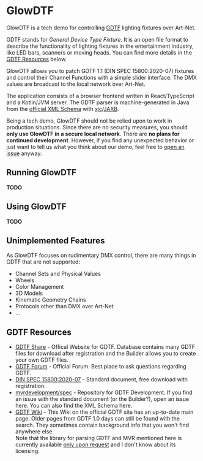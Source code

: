 # GlowDTF

GlowDTF is a tech demo for controlling [GDTF](https://gdtf-share.com/) lighting
fixtures over Art-Net. 

GDTF stands for *General Device Type Fixture*. It is an open file format to
describe the functionality of lighting fixtures in the entertainment industry,
like LED bars, scanners or moving heads. You can find more details in the [GDTF
Resources](#gdtf-resources) below. 

GlowDTF allows you to patch GDTF 1.1 (DIN SPEC 15800:2020-07) fixtures and control
their Channel Functions with a simple slider interface. The DMX values are
broadcast to the local network over Art-Net. 

The application consists of a browser frontend written in React/TypeScript and a
Kotlin/JVM server. The GDTF parser is machine-generated in Java from the
[official XML Schema](https://github.com/mvrdevelopment/spec/blob/main/gdtf.xsd)
with
[xjc](https://eclipse-ee4j.github.io/jaxb-ri/3.0.0/docs/ch03.html)/[JAXB](https://jakarta.ee/specifications/xml-binding/3.0/jakarta-xml-binding-spec-3.0.html).

Being a tech demo, GlowDTF should not be relied upon to work in production
situations. Since there are no security measures, you should **only use GlowDTF
in a secure local network**. There are **no plans for continued development**.
However, if you find any unexpected behavior or just want to tell us what you
think about our demo, feel free to [open an
issue](https://github.com/cueglow/glowdtf/issues/new) anyway. 

## Running GlowDTF

**TODO**

<!--
Something like: Make sure you Java 11 or higher, download release, run jar, open browser
-->

## Using GlowDTF

**TODO**

<!--
Something like: Go to Fixture Types patch, upload GDTF, look at its details, patch a fixture and control it with sliders. Show ModeMaster behavior. Art-Net output is global broadcast. Maybe include some images?
-->

<!--
Screenshots???
-->

## Unimplemented Features

As GlowDTF focuses on rudimentary DMX control, there are many things in GDTF
that are not supported:
- Channel Sets and Physical Values
- Wheels
- Color Management
- 3D Models
- Kinematic Geometry Chains
- Protocols other than DMX over Art-Net
- ...

## GDTF Resources

- [GDTF Share](https://gdtf-share.com) - Offical Website for GDTF. Database
  contains many GDTF files for download after registration and the Builder allows
  you to create your own GDTF files. 
- [GDTF Forum](https://gdtf-share.com/forum/)  - Official Forum. Best place to
  ask questions regarding GDTF. 
- [DIN SPEC
  15800:2020-07](https://www.beuth.de/de/technische-regel/din-spec-15800/324748671) - Standard document, free download with registration. 
- [mvrdevelopment/spec](https://github.com/mvrdevelopment/spec) - Repository for
  GDTF Development. If you find an issue with the standard document (or the
  Builder?), open an issue here. You can also find the XML Schema here. 
- [GDTF Wiki](https://gdtf-share.com/wiki/Main_Page) - This Wiki on the official
  GDTF site has an up-to-date main page. Older pages from
  GDTF 1.0 days can still be found with the search. They sometimes contain
  background info that you won't find anywhere else.  
  Note that the library for parsing GDTF and MVR mentioned here is currently
  available [only upon
  request](https://gdtf-share.com/forum/index.php?/topic/339-mvr-portable-library/)
  and I don't know about its licensing. 